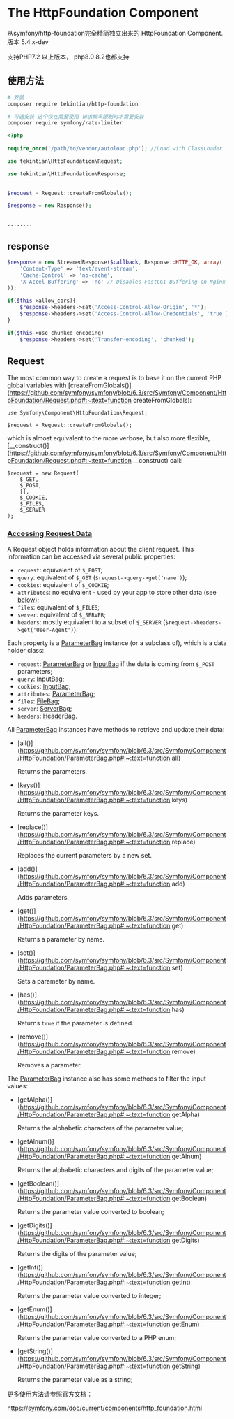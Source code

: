 # The HttpFoundation Component

从symfony/http-foundation完全精简独立出来的 HttpFoundation Component.  版本 5.4.x-dev

支持PHP7.2 以上版本， php8.0  8.2也都支持



## 使用方法

~~~sh
# 安装
composer require tekintian/http-foundation

# 可选安装 这个仅在需要使用 请求频率限制时才需要安装
composer require symfony/rate-limiter

~~~



~~~php
<?php
  
require_once('/path/to/vendor/autoload.php'); //Load with ClassLoader

use tekintian\HttpFoundation\Request;

use tekintian\HttpFoundation\Response;
	

$request = Request::createFromGlobals();

$response = new Response();


........

~~~



## response
~~~php
$response = new StreamedResponse($callback, Response::HTTP_OK, array(
    'Content-Type' => 'text/event-stream',
    'Cache-Control' => 'no-cache',
    'X-Accel-Buffering' => 'no' // Disables FastCGI Buffering on Nginx
));

if($this->allow_cors){
    $response->headers->set('Access-Control-Allow-Origin', '*');
    $response->headers->set('Access-Control-Allow-Credentials', 'true');
}

if($this->use_chunked_encoding)
    $response->headers->set('Transfer-encoding', 'chunked');
~~~



## Request

The most common way to create a request is to base it on the current PHP global variables with [createFromGlobals()](https://github.com/symfony/symfony/blob/6.3/src/Symfony/Component/HttpFoundation/Request.php#:~:text=function createFromGlobals):

```
use Symfony\Component\HttpFoundation\Request;

$request = Request::createFromGlobals();
```

which is almost equivalent to the more verbose, but also more flexible, [__construct()](https://github.com/symfony/symfony/blob/6.3/src/Symfony/Component/HttpFoundation/Request.php#:~:text=function __construct) call:


```
$request = new Request(
    $_GET,
    $_POST,
    [],
    $_COOKIE,
    $_FILES,
    $_SERVER
);
```

### [Accessing Request Data](https://symfony.com/doc/current/components/http_foundation.html#accessing-request-data)

A Request object holds information about the client request. This information can be accessed via several public properties:

- `request`: equivalent of `$_POST`;
- `query`: equivalent of `$_GET` (`$request->query->get('name')`);
- `cookies`: equivalent of `$_COOKIE`;
- `attributes`: no equivalent - used by your app to store other data (see [below](https://symfony.com/doc/current/components/http_foundation.html#component-foundation-attributes));
- `files`: equivalent of `$_FILES`;
- `server`: equivalent of `$_SERVER`;
- `headers`: mostly equivalent to a subset of `$_SERVER` (`$request->headers->get('User-Agent')`).

Each property is a [ParameterBag](https://github.com/symfony/symfony/blob/6.3/src/Symfony/Component/HttpFoundation/ParameterBag.php) instance (or a subclass of), which is a data holder class:

- `request`: [ParameterBag](https://github.com/symfony/symfony/blob/6.3/src/Symfony/Component/HttpFoundation/ParameterBag.php) or [InputBag](https://github.com/symfony/symfony/blob/6.3/src/Symfony/Component/HttpFoundation/InputBag.php) if the data is coming from `$_POST` parameters;
- `query`: [InputBag](https://github.com/symfony/symfony/blob/6.3/src/Symfony/Component/HttpFoundation/InputBag.php);
- `cookies`: [InputBag](https://github.com/symfony/symfony/blob/6.3/src/Symfony/Component/HttpFoundation/InputBag.php);
- `attributes`: [ParameterBag](https://github.com/symfony/symfony/blob/6.3/src/Symfony/Component/HttpFoundation/ParameterBag.php);
- `files`: [FileBag](https://github.com/symfony/symfony/blob/6.3/src/Symfony/Component/HttpFoundation/FileBag.php);
- `server`: [ServerBag](https://github.com/symfony/symfony/blob/6.3/src/Symfony/Component/HttpFoundation/ServerBag.php);
- `headers`: [HeaderBag](https://github.com/symfony/symfony/blob/6.3/src/Symfony/Component/HttpFoundation/HeaderBag.php).

All [ParameterBag](https://github.com/symfony/symfony/blob/6.3/src/Symfony/Component/HttpFoundation/ParameterBag.php) instances have methods to retrieve and update their data:

- [all()](https://github.com/symfony/symfony/blob/6.3/src/Symfony/Component/HttpFoundation/ParameterBag.php#:~:text=function all)

  Returns the parameters.

- [keys()](https://github.com/symfony/symfony/blob/6.3/src/Symfony/Component/HttpFoundation/ParameterBag.php#:~:text=function keys)

  Returns the parameter keys.

- [replace()](https://github.com/symfony/symfony/blob/6.3/src/Symfony/Component/HttpFoundation/ParameterBag.php#:~:text=function replace)

  Replaces the current parameters by a new set.

- [add()](https://github.com/symfony/symfony/blob/6.3/src/Symfony/Component/HttpFoundation/ParameterBag.php#:~:text=function add)

  Adds parameters.

- [get()](https://github.com/symfony/symfony/blob/6.3/src/Symfony/Component/HttpFoundation/ParameterBag.php#:~:text=function get)

  Returns a parameter by name.

- [set()](https://github.com/symfony/symfony/blob/6.3/src/Symfony/Component/HttpFoundation/ParameterBag.php#:~:text=function set)

  Sets a parameter by name.

- [has()](https://github.com/symfony/symfony/blob/6.3/src/Symfony/Component/HttpFoundation/ParameterBag.php#:~:text=function has)

  Returns `true` if the parameter is defined.

- [remove()](https://github.com/symfony/symfony/blob/6.3/src/Symfony/Component/HttpFoundation/ParameterBag.php#:~:text=function remove)

  Removes a parameter.

The [ParameterBag](https://github.com/symfony/symfony/blob/6.3/src/Symfony/Component/HttpFoundation/ParameterBag.php) instance also has some methods to filter the input values:

- [getAlpha()](https://github.com/symfony/symfony/blob/6.3/src/Symfony/Component/HttpFoundation/ParameterBag.php#:~:text=function getAlpha)

  Returns the alphabetic characters of the parameter value;

- [getAlnum()](https://github.com/symfony/symfony/blob/6.3/src/Symfony/Component/HttpFoundation/ParameterBag.php#:~:text=function getAlnum)

  Returns the alphabetic characters and digits of the parameter value;

- [getBoolean()](https://github.com/symfony/symfony/blob/6.3/src/Symfony/Component/HttpFoundation/ParameterBag.php#:~:text=function getBoolean)

  Returns the parameter value converted to boolean;

- [getDigits()](https://github.com/symfony/symfony/blob/6.3/src/Symfony/Component/HttpFoundation/ParameterBag.php#:~:text=function getDigits)

  Returns the digits of the parameter value;

- [getInt()](https://github.com/symfony/symfony/blob/6.3/src/Symfony/Component/HttpFoundation/ParameterBag.php#:~:text=function getInt)

  Returns the parameter value converted to integer;

- [getEnum()](https://github.com/symfony/symfony/blob/6.3/src/Symfony/Component/HttpFoundation/ParameterBag.php#:~:text=function getEnum)

  Returns the parameter value converted to a PHP enum;

- [getString()](https://github.com/symfony/symfony/blob/6.3/src/Symfony/Component/HttpFoundation/ParameterBag.php#:~:text=function getString)

  Returns the parameter value as a string;




更多使用方法请参照官方文档：

https://symfony.com/doc/current/components/http_foundation.html




